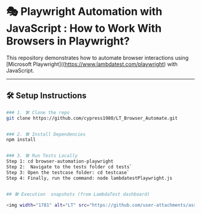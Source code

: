 # 🎭 Playwright Automation with JavaScript : How to Work With Browsers in Playwright?

This repository demonstrates how to automate browser interactions using [Microsoft Playwright]((https://www.lambdatest.com/playwright) with JavaScript.

---

## 🛠️ Setup Instructions


```bash
### 1. 🛠️ Clone the repo
git clone https://github.com/cypress1980/LT_Browser_Automate.git


### 2. 🛠️ Install Dependencies
npm install


### 3. 🛠️ Run Tests Locally
Step 1: cd browser-automation-playwright
Step 2:  Navigate to the tests folder cd tests`
Step 3: Open the testcase folder: cd testcase`
Step 4: Finally, run the command: node lambdatestPlaywright.js


## 🛠️ Execution  snapshots (from LambdaTest dashboard)

<img width="1781" alt="LT" src="https://github.com/user-attachments/assets/3fb4bf53-3c49-4ec4-bea5-187f252b16e4" />

